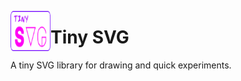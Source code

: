 <img src="imgs/icon.png" width="64" height="64" align="left"></img>
# Tiny SVG
A tiny SVG library for drawing and quick experiments.





